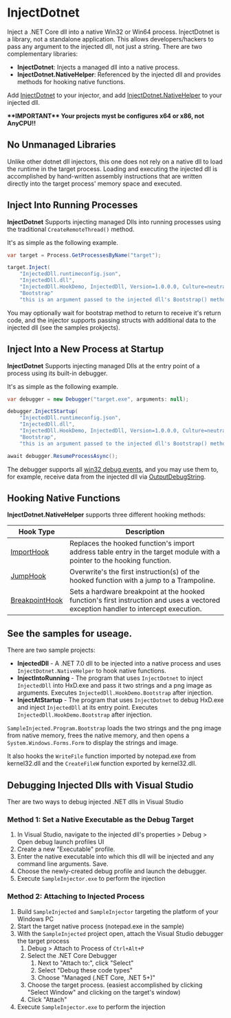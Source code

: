 # InjectDotnet

Inject a .NET Core dll into a native Win32 or Win64 process. InjectDotnet is a library, not a standalone application. This allows developers/hackers to pass any argument to the injected dll, not just a string. There are two complementary libraries:

- **InjectDotnet**: Injects a managed dll into a native process.
- **InjectDotnet.NativeHelper**: Referenced by the injected dll and provides methods for hooking native functions.

Add [InjectDotnet](https://www.nuget.org/packages/InjectDotnet) to your injector, and add [InjectDotnet.NativeHelper](https://www.nuget.org/packages/InjectDotnet.NativeHelper) to your injected dll.

 **\*\*IMPORTANT\*\*  Your projects myst be configures x64 or x86, not AnyCPU!!**

## No Unmanaged Libraries

Unlike other dotnet dll injectors, this one does not rely on a native dll to load the runtime in the target process. Loading and executing the injected dll is accomplished by hand-written assembly instructions that are written directly into the target process' memory space and executed.

## Inject Into Running Processes

**InjectDotnet** Supports injecting managed Dlls into running processes using the traditional `CreateRemoteThread()` method.

It's as simple as the following example.

```C#
var target = Process.GetProcessesByName("target");

target.Inject(
	"InjectedDll.runtimeconfig.json",
	"InjectedDll.dll",
	"InjectedDll.HookDemo, InjectedDll, Version=1.0.0.0, Culture=neutral, PublicKeyToken=null",
	"Bootstrap"
	"this is an argument passed to the injected dll's Bootstrap() method");
```

You may optionally wait for bootstrap method to return to receive it's return code, and the injector supports passing structs with additional data to the injected dll (see the samples prokjects).

## Inject Into a New Process at Startup

**InjectDotnet** Supports injecting managed Dlls at the entry point of a process using its built-in debugger.

It's as simple as the following example.

```C#
var debugger = new Debugger("target.exe", arguments: null);

debugger.InjectStartup(
	"InjectedDll.runtimeconfig.json",
	"InjectedDll.dll",
	"InjectedDll.HookDemo, InjectedDll, Version=1.0.0.0, Culture=neutral, PublicKeyToken=null",
	"Bootstrap",
	"this is an argument passed to the injected dll's Bootstrap() method");

await debugger.ResumeProcessAsync();
```
The debugger supports all [win32 debug events](https://learn.microsoft.com/en-us/windows/win32/api/minwinbase/ns-minwinbase-debug_event#members), and you may use them to, for example, receive data from the injected dll via [OutputDebugString](https://learn.microsoft.com/en-us/windows/win32/api/debugapi/nf-debugapi-outputdebugstringw).

## Hooking Native Functions

**InjectDotnet.NativeHelper** supports three different hooking methods:

|Hook Type|Description|
|-|-|
|[ImportHook](docs/HookingImports.md)|Replaces the hooked function's import address table entry in the target module with a pointer to the hooking function.|
|[JumpHook](docs/HookingExports.md)|Overwrite's the first instruction(s) of the hooked function with a jump to a Trampoline.|
|[BreakpointHook](docs/BreakpointHooks.md)|Sets a hardware breakpoint at the hooked function's first instruction and uses a vectored exception handler to intercept execution.|

## See the samples for useage.
There are two sample projects:
- **InjectedDll** - A .NET 7.0 dll to be injected into a native process and uses `InjectDotnet.NativeHelper` to hook native functions.
- **InjectIntoRunning** - The program that uses `InjectDotnet` to inject `InjectedDll` into HxD.exe and pass it two strings and a png image as arguments. Executes `InjectedDll.HookDemo.Bootstrap` after injection.
- **InjectAtStartup** - The program that uses `InjectDotnet` to debug HxD.exe and inject `InjectedDll` at its entry point. Executes `InjectedDll.HookDemo.Bootstrap` after injection.

`SampleInjected.Program.Bootstrap` loads the two strings and the png image from native memory, frees the native memory, and then opens a `System.Windows.Forms.Form` to display the strings and image.

It also hooks the `WriteFile` function imported by notepad.exe from kernel32.dll and the `CreateFileW` function exported by kernel32.dll.

## Debugging Injected Dlls with Visual Studio

Ther are two ways to debug injected .NET dlls in Visual Studio

### Method 1: Set a Native Executable as the Debug Target
1. In Visual Studio, navigate to the injected dll's properties > Debug > Open debug launch profiles UI
2. Create a new "Executable" profile.
3. Enter the native executable into which this dll will be injected and any command line arguments. Save.
4. Choose the newly-created debug profile and launch the debugger.
5. Execute `SampleInjector.exe` to perform the injection

### Method 2: Attaching to Injected Process

1. Build  `SampleInjected` and `SampleInjector` targeting the platform of your Windows PC
2. Start the target native process (notepad.exe in the sample)
3. With the `SampleInjected` project open, attach the Visual Studio debugger the target process
    1. Debug > Attach to Process of `Ctrl+Alt+P`
    2. Select the .NET Core Debugger
        1. Next to "Attach to:", click "Select"
        2. Select "Debug these code types"
        3. Choose "Managed (.NET Core, .NET 5+)"
    3. Choose the target process. (easiest accomplished by clicking "Select Window" and clicking on the target's window)
    4. Click "Attach"
4. Execute `SampleInjector.exe` to perform the injection

